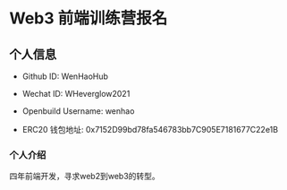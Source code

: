 # Web3 前端训练营报名

## 个人信息

* Github ID: WenHaoHub

* Wechat ID: WHeverglow2021

* Openbuild Username: wenhao

* ERC20 钱包地址: 0x7152D99bd78fa546783bb7C905E7181677C22e1B

### 个人介绍

四年前端开发，寻求web2到web3的转型。
